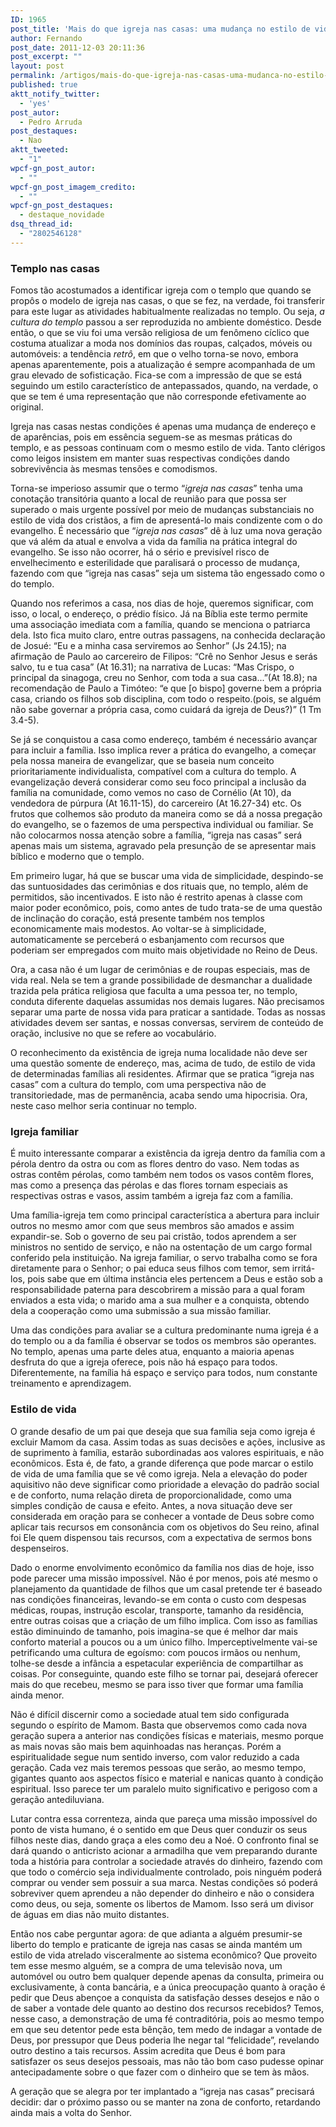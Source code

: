 ```yaml
---
ID: 1965
post_title: 'Mais do que igreja nas casas: uma mudança no estilo de vida, e não somente de endereço'
author: Fernando
post_date: 2011-12-03 20:11:36
post_excerpt: ""
layout: post
permalink: /artigos/mais-do-que-igreja-nas-casas-uma-mudanca-no-estilo-de-vida-e-nao-somente-de-endereco
published: true
aktt_notify_twitter:
  - 'yes'
post_autor:
  - Pedro Arruda
post_destaques:
  - Nao
aktt_tweeted:
  - "1"
wpcf-gn_post_autor:
  - ""
wpcf-gn_post_imagem_credito:
  - ""
wpcf-gn_post_destaques:
  - destaque_novidade
dsq_thread_id:
  - "2802546128"
---
```

<h3>Templo nas casas</h3>
Fomos tão acostumados a identificar igreja com o templo que quando se propôs o modelo de igreja nas casas, o que se fez, na verdade, foi transferir para este lugar as atividades habitualmente realizadas no templo. Ou seja, <em>a cultura do templo</em> passou a ser reproduzida no ambiente doméstico. Desde então, o que se viu foi uma versão religiosa de um fenômeno cíclico que costuma atualizar a moda nos domínios das roupas, calçados, móveis ou automóveis: a tendência<em> retrô</em>, em que o velho torna-se novo, embora apenas aparentemente, pois a atualização é sempre acompanhada de um grau elevado de sofisticação. Fica-se com a impressão de que se está seguindo um estilo característico de antepassados, quando, na verdade, o que se tem é uma representação que não corresponde efetivamente ao original.

Igreja nas casas nestas condições é apenas uma mudança de endereço e de aparências, pois em essência seguem-se as mesmas práticas do templo, e as pessoas continuam com o mesmo estilo de vida. Tanto clérigos como leigos insistem em manter suas respectivas condições dando sobrevivência às mesmas tensões e comodismos.

Torna-se imperioso assumir que o termo “<em>igreja nas casas</em>” tenha uma conotação transitória quanto a local de reunião para que possa ser superado o mais urgente possível por meio de mudanças substanciais no estilo de vida dos cristãos, a fim de apresentá-lo mais condizente com o do evangelho. É necessário que “<em>igreja nas casas</em>” dê à luz uma nova geração que vá além da atual e envolva a vida da família na prática integral do evangelho. Se isso não ocorrer, há o sério e previsível risco de envelhecimento e esterilidade que paralisará o processo de mudança, fazendo com que “igreja nas casas” seja um sistema tão engessado como o do templo.

Quando nos referimos a casa, nos dias de hoje, queremos significar, com isso, o local, o endereço, o prédio físico. Já na Bíblia este termo permite uma associação imediata com a família, quando se menciona o patriarca dela. Isto fica muito claro, entre outras passagens, na conhecida declaração de Josué: “Eu e a minha casa serviremos ao Senhor” (Js 24.15); na afirmação de Paulo ao carcereiro de Filipos: “Crê no Senhor Jesus e serás salvo, tu e tua casa” (At 16.31); na narrativa de Lucas: “Mas Crispo, o principal da sinagoga, creu no Senhor, com toda a sua casa...”(At 18.8); na recomendação de Paulo a Timóteo: “e que [o bispo] governe bem a própria casa, criando os filhos sob disciplina, com todo o respeito.(pois, se alguém não sabe governar a própria casa, como cuidará da igreja de Deus?)” (1 Tm 3.4-5).

Se já se conquistou a casa como endereço, também é necessário avançar para incluir a família. Isso implica rever a prática do evangelho, a começar pela nossa maneira de evangelizar, que se baseia num conceito prioritariamente individualista, compatível com a cultura do templo. A evangelização deverá considerar como seu foco principal a inclusão da família na comunidade, como vemos no caso de Cornélio (At 10), da vendedora de púrpura (At 16.11-15), do carcereiro (At 16.27-34) etc. Os frutos que colhemos são produto da maneira como se dá a nossa pregação do evangelho, se o fazemos de uma perspectiva individual ou familiar. Se não colocarmos nossa atenção sobre a família, “igreja nas casas” será apenas mais um sistema, agravado pela presunção de se apresentar mais bíblico e moderno que o templo.

Em primeiro lugar, há que se buscar uma vida de simplicidade, despindo-se das suntuosidades das cerimônias e dos rituais que, no templo, além de permitidos, são incentivados. E isto não é restrito apenas à classe com maior poder econômico, pois, como antes de tudo trata-se de uma questão de inclinação do coração, está presente também nos templos economicamente mais modestos. Ao voltar-se à simplicidade, automaticamente se perceberá o esbanjamento com recursos que poderiam ser empregados com muito mais objetividade no Reino de Deus.

Ora, a casa não é um lugar de cerimônias e de roupas especiais, mas de vida real. Nela se tem a grande possibilidade de desmanchar a dualidade trazida pela prática religiosa que faculta a uma pessoa ter, no templo, conduta diferente daquelas assumidas nos demais lugares. Não precisamos separar uma parte de nossa vida para praticar a santidade. Todas as nossas atividades devem ser santas, e nossas conversas, servirem de conteúdo de oração, inclusive no que se refere ao vocabulário.

O reconhecimento da existência de igreja numa localidade não deve ser uma questão somente de endereço, mas, acima de tudo, de estilo de vida de determinadas famílias ali residentes. Afirmar que se pratica “igreja nas casas” com a cultura do templo, com uma perspectiva não de transitoriedade, mas de permanência, acaba sendo uma hipocrisia. Ora, neste caso melhor seria continuar no templo.
<h3>Igreja familiar</h3>
É muito interessante comparar a existência da igreja dentro da família com a pérola dentro da ostra ou com as flores dentro do vaso. Nem todas as ostras contêm pérolas, como também nem todos os vasos contêm flores, mas como a presença das pérolas e das flores tornam especiais as respectivas ostras e vasos, assim também a igreja faz com a família.

Uma família-igreja tem como principal característica a abertura para incluir outros no mesmo amor com que seus membros são amados e assim expandir-se. Sob o governo de seu pai cristão, todos aprendem a ser ministros no sentido de serviço, e não na ostentação de um cargo formal conferido pela instituição. Na igreja familiar, o servo trabalha como se fora diretamente para o Senhor; o pai educa seus filhos com temor, sem irritá-los, pois sabe que em última instância eles pertencem a Deus e estão sob a responsabilidade paterna para descobrirem a missão para a qual foram enviados a esta vida; o marido ama a sua mulher e a conquista, obtendo dela a cooperação como uma submissão a sua missão familiar.

Uma das condições para avaliar se a cultura predominante numa igreja é a do templo ou a da família é observar se todos os membros são operantes. No templo, apenas uma parte deles atua, enquanto a maioria apenas desfruta do que a igreja oferece, pois não há espaço para todos. Diferentemente, na família há espaço e serviço para todos, num constante treinamento e aprendizagem.
<h3>Estilo de vida</h3>
O grande desafio de um pai que deseja que sua família seja como igreja é excluir Mamom da casa. Assim todas as suas decisões e ações, inclusive as de suprimento à família, estarão subordinadas aos valores espirituais, e não econômicos. Esta é, de fato, a grande diferença que pode marcar o estilo de vida de uma família que se vê como igreja. Nela a elevação do poder aquisitivo não deve significar como prioridade a elevação do padrão social e de conforto, numa relação direta de proporcionalidade, como uma simples condição de causa e efeito. Antes, a nova situação deve ser considerada em oração para se conhecer a vontade de Deus sobre como aplicar tais recursos em consonância com os objetivos do Seu reino, afinal foi Ele quem dispensou tais recursos, com a expectativa de sermos bons despenseiros.

Dado o enorme envolvimento econômico da família nos dias de hoje, isso pode parecer uma missão impossível. Não é por menos, pois até mesmo o planejamento da quantidade de filhos que um casal pretende ter é baseado nas condições financeiras, levando-se em conta o custo com despesas médicas, roupas, instrução escolar, transporte, tamanho da residência, entre outras coisas que a criação de um filho implica. Com isso as famílias estão diminuindo de tamanho, pois imagina-se que é melhor dar mais conforto material a poucos ou a um único filho. Imperceptivelmente vai-se petrificando uma cultura de egoísmo: com poucos irmãos ou nenhum, tolhe-se desde a infância a espetacular experiência de compartilhar as coisas. Por conseguinte, quando este filho se tornar pai, desejará oferecer mais do que recebeu, mesmo se para isso tiver que formar uma família ainda menor.

Não é difícil discernir como a sociedade atual tem sido configurada segundo o espírito de Mamom. Basta que observemos como cada nova geração supera a anterior nas condições físicas e materiais, mesmo porque as mais novas são mais bem aquinhoadas nas heranças. Porém a espiritualidade segue num sentido inverso, com valor reduzido a cada geração. Cada vez mais teremos pessoas que serão, ao mesmo tempo, gigantes quanto aos aspectos físico e material e nanicas quanto à condição espiritual. Isso parece ter um paralelo muito significativo e perigoso com a geração antediluviana.

Lutar contra essa correnteza, ainda que pareça uma missão impossível do ponto de vista humano, é o sentido em que Deus quer conduzir os seus filhos neste dias, dando graça a eles como deu a Noé. O confronto final se dará quando o anticristo acionar a armadilha que vem preparando durante toda a história para controlar a sociedade através do dinheiro, fazendo com que todo o comércio seja individualmente controlado, pois ninguém poderá comprar ou vender sem possuir a sua marca. Nestas condições só poderá sobreviver quem aprendeu a não depender do dinheiro e não o considera como deus, ou seja, somente os libertos de Mamom. Isso será um divisor de águas em dias não muito distantes.

Então nos cabe perguntar agora: de que adianta a alguém presumir-se liberto do templo e praticante de igreja nas casas se ainda mantém um estilo de vida atrelado visceralmente ao sistema econômico? Que proveito tem esse mesmo alguém, se a compra de uma televisão nova, um automóvel ou outro bem qualquer depende apenas da consulta, primeira ou exclusivamente, à conta bancária, e a única preocupação quanto à oração é pedir que Deus abençoe a conquista da satisfação desses desejos e não o de saber a vontade dele quanto ao destino dos recursos recebidos? Temos, nesse caso, a demonstração de uma fé contraditória, pois ao mesmo tempo em que seu detentor pede esta bênção, tem medo de indagar a vontade de Deus, por pressupor que Deus poderia lhe negar tal “felicidade”, revelando outro destino a tais recursos. Assim acredita que Deus é bom para satisfazer os seus desejos pessoais, mas não tão bom caso pudesse opinar antecipadamente sobre o que fazer com o dinheiro que se tem às mãos.

A geração que se alegra por ter implantado a “igreja nas casas” precisará decidir: dar o próximo passo ou se manter na zona de conforto, retardando ainda mais a volta do Senhor.
